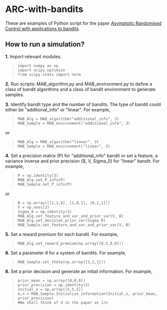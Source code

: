 # ARC-with-bandits
These are examples of Python script for the paper [Asymptotic Randomised Control with applications to bandits](https://arxiv.org/abs/2010.07252).

## How to run a simulation?
**1.** Import relevant modules.
>```
>import numpy as np
>import scipy.optimize
>from scipy.stats import norm
>```

**2.** Run scripts: MAB_algorithm.py and MAB_environment.py to define a class of bandit algorithms and a class of bandit environment to generate samples.

**3.** Identify bandit type and the number of bandits. The type of bandit could either be "additional_info" or  "linear". For example,
>```
>MAB_Alg = MAB_algorithm("additional_info", 3)
>MAB_Sample = MAB_environment("additional_info", 3)
>```
or
>```
>MAB_Alg = MAB_algorithm("linear", 3)
>MAB_Sample = MAB_environment("linear", 3)
>```

**4.** Set a precision matrix (P) for "additional_info" bandit or set a feature, a variance inverse and prior precision (B, V, Sigma_0) for "linear" bandit. For example,
>```
>P = np.identity(3)
>MAB_Alg.set_P_info(P)
>MAB_Sample.set_P_info(P)
>```
or
>```
>B = np.array([[1,1,0], [1,0,1], [0,1,1]])
>V = np.ones(3)
>Sigma_0 = np.identity(3)
>MAB_Alg.set_feature_and_var_and_prior_var(V, B)
>MAB_Alg.set_decision_prior_var(Sigma_0)
>MAB_Sample.set_feature_and_var_and_prior_var(V, B)
>```

**5.** Set a reward premium for each bandit. For example,
>```
>MAB_Alg.set_reward_premium(np.array([0.5,0,0]))
>```

**6.** Set a parameter $\theta$ for a system of bandits. For example,
>```
>MAB_Sample.set_theta(np.array([3,2,1]))
>```

**6.** Set a prior decision and generate an initail information. For example,
>```
>prior_mean = np.array([0,0,0])
>prior_precision = np.identity(3)
>Initial_n = np.array([5,5,5])
>m,n = MAB_Sample.Initialise_information(Initial_n, prior_mean, prior_precision)
>#We shall think of d in the paper as 1/n 
>```




